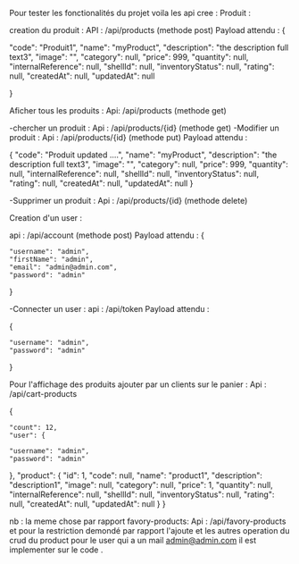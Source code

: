 Pour tester les fonctionalités du projet voila les api cree :
Produit :


creation du produit :
API : /api/products (methode post)
Payload attendu :
{

  "code": "Produit1",
  "name": "myProduct",
  "description": "the description full text3",
  "image": "",
  "category": null,
  "price": 999,
  "quantity": null,
  "internalReference": null,
  "shellId": null,
  "inventoryStatus": null,
  "rating": null,
  "createdAt": null,
  "updatedAt": null


}


Aficher tous les produits :
Api: /api/products (methode get)


-chercher un produit :
Api : /api/products/{id} (methode get)
-Modifier un produit :
Api : /api/products/{id} (methode put)
Payload attendu :

{
    "code": "Produit updated ....",
    "name": "myProduct",
    "description": "the description full text3",
    "image": "",
    "category": null,
    "price": 999,
    "quantity": null,
    "internalReference": null,
    "shellId": null,
    "inventoryStatus": null,
    "rating": null,
    "createdAt": null,
    "updatedAt": null
}


-Supprimer un produit :
Api : /api/products/{id}     (methode delete)

Creation d'un user :

api :  /api/account (methode post)
Payload attendu :
{

    "username": "admin",
    "firstName": "admin",
    "email": "admin@admin.com",
    "password": "admin"
     
}


-Connecter un user :
api :  /api/token
Payload attendu :

{

    "username": "admin",
    "password": "admin"
     
}



Pour l'affichage des produits ajouter par un clients sur le panier  :
Api :  /api/cart-products

{

    "count": 12,
    "user": {
   
    "username": "admin",
    "password": "admin"
     
},
    "product": {
    "id": 1,
    "code": null,
    "name": "product1",
    "description": "description1",
    "image": null,
    "category": null,
    "price": 1,
    "quantity": null,
    "internalReference": null,
    "shellId": null,
    "inventoryStatus": null,
    "rating": null,
    "createdAt": null,
    "updatedAt": null
}
}


nb : la meme chose par rapport favory-products:
Api :  /api/favory-products
et pour la restriction demondé par rapport l'ajoute et les autres operation du crud du product pour le user qui a un mail admin@admin.com il est implementer sur le code .

